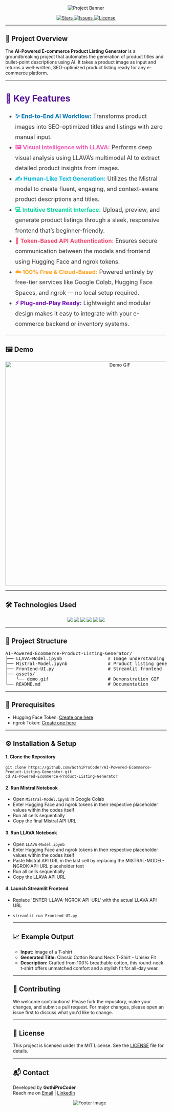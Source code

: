 <!-- Header -->
<p align="center">
  <img src="https://capsule-render.vercel.app/api?type=waving&color=gradient&height=200&section=header&text=AI-Powered%20E-commerce%20Product%20Listing%20Generator&fontSize=30&fontAlignY=40&desc=Transform%20Images%20into%20SEO-Optimized%20Product%20Listings&descAlignY=55&descAlign=50" alt="Project Banner">
</p>

<!-- Badges -->
<p align="center">
  <a href="https://github.com/GothiProCoder/AI-Powered-Ecommerce-Product-Listing-Generator/stargazers">
    <img src="https://img.shields.io/github/stars/GothiProCoder/AI-Powered-Ecommerce-Product-Listing-Generator?style=social" alt="Stars">
  </a>
  <a href="https://github.com/GothiProCoder/AI-Powered-Ecommerce-Product-Listing-Generator/issues">
  <img src="https://img.shields.io/github/issues/GothiProCoder/AI-Powered-Ecommerce-Product-Listing-Generator?label=Issues" alt="Issues">
</a>
  <a href="https://github.com/GothiProCoder/AI-Powered-Ecommerce-Product-Listing-Generator/blob/main/LICENSE">
    <img src="https://cdn.prod.website-files.com/5e0f1144930a8bc8aace526c/65dd9eb5aaca434fac4f1c34_License-MIT-blue.svg" alt="License">
  </a>
</p>

<hr>

<h2>🚀 Project Overview</h2>
<p>
  The <strong>AI-Powered E-commerce Product Listing Generator</strong> is a groundbreaking project that automates the generation of product titles and bullet-point descriptions using AI. It takes a product image as input and returns a well-written, SEO-optimized product listing ready for any e-commerce platform.
</p>

<hr>

<h2 style="font-size: 28px; color: #5A189A;">🧠 Key Features</h2>
<ul style="font-size: 18px; line-height: 1.8; color: #333;">
  <li><span style="font-weight: bold; color: #0077b6;">✨ End-to-End AI Workflow:</span> Transforms product images into SEO-optimized titles and listings with zero manual input.</li>
  
  <li><span style="font-weight: bold; color: #f15bb5;">🖼️ Visual Intelligence with LLAVA:</span> Performs deep visual analysis using LLAVA’s multimodal AI to extract detailed product insights from images.</li>
  
  <li><span style="font-weight: bold; color: #00b4d8;">✍️ Human-Like Text Generation:</span> Utilizes the Mistral model to create fluent, engaging, and context-aware product descriptions and titles.</li>
  
  <li><span style="font-weight: bold; color: #06d6a0;">💻 Intuitive Streamlit Interface:</span> Upload, preview, and generate product listings through a sleek, responsive frontend that’s beginner-friendly.</li>
  
  <li><span style="font-weight: bold; color: #ef476f;">🔐 Token-Based API Authentication:</span> Ensures secure communication between the models and frontend using Hugging Face and ngrok tokens.</li>
  
  <li><span style="font-weight: bold; color: #ffa62b;">☁️ 100% Free & Cloud-Based:</span> Powered entirely by free-tier services like Google Colab, Hugging Face Spaces, and ngrok — no local setup required.</li>
  
  <li><span style="font-weight: bold; color: #7209b7;">⚡ Plug-and-Play Ready:</span> Lightweight and modular design makes it easy to integrate with your e-commerce backend or inventory systems.</li>
</ul>

<hr>

<h2>🖼️ Demo</h2>
<p align="center">
  <img src="assets/demo.gif" width="700" alt="Demo GIF">
</p>

<hr>

<h2>🛠️ Technologies Used</h2>
<p align="center">
  <img src="https://img.shields.io/badge/Python-3776AB?style=for-the-badge&logo=python&logoColor=white">
  <img src="https://img.shields.io/badge/LLAVA-000000?style=for-the-badge&logo=OpenAI&logoColor=white">
  <img src="https://img.shields.io/badge/Mistral-000000?style=for-the-badge&logo=OpenAI&logoColor=white">
  <img src="https://img.shields.io/badge/Streamlit-FF4B4B?style=for-the-badge&logo=streamlit&logoColor=white">
  <img src="https://img.shields.io/badge/ngrok-1F1F1F?style=for-the-badge&logo=ngrok&logoColor=white">
  <img src="https://img.shields.io/badge/Hugging%20Face-FFD21F?style=for-the-badge&logo=huggingface&logoColor=black">
</p>

<hr>

<h2>📁 Project Structure</h2>
<pre>
AI-Powered-Ecommerce-Product-Listing-Generator/
├── LLAVA-Model.ipynb                 # Image understanding using LLAVA
├── Mistral-Model.ipynb               # Product listing generation using Mistral
├── Frontend-UI.py                    # Streamlit frontend
├── assets/
│   └── demo.gif                      # Demonstration GIF
└── README.md                         # Documentation
</pre>

<hr>

<h2>🔧 Prerequisites</h2>
<ul>
  <li>Hugging Face Token: <a href="https://huggingface.co/settings/tokens">Create one here</a></li>
  <li>ngrok Token: <a href="https://dashboard.ngrok.com/get-started/setup">Create one here</a></li>
</ul>

<hr>

<h2>⚙️ Installation & Setup</h2>

<h4>1. Clone the Repository</h4>
<pre><code>git clone https://github.com/GothiProCoder/AI-Powered-Ecommerce-Product-Listing-Generator.git
cd AI-Powered-Ecommerce-Product-Listing-Generator
</code></pre>

<h4>2. Run Mistral Notebook</h4>
<ul>
  <li>Open <code>Mistral-Model.ipynb</code> in Google Colab</li>
  <li>Enter Hugging Face and ngrok tokens in their respective placeholder values within the codes itself</li>
  <li>Run all cells sequentially</li>
  <li>Copy the final Mistral API URL</li>
</ul>

<h4>3. Run LLAVA Notebook</h4>
<ul>
  <li>Open <code>LLAVA-Model.ipynb</code></li>
  <li>Enter Hugging Face and ngrok tokens in their respective placeholder values within the codes itself</li>
  <li>Paste Mistral API URL in the last cell by replacing the MISTRAL-MODEL-NGROK-API-URL placeholder text</li>
  <li>Run all cells sequentially</li>
  <li>Copy the LLAVA API URL</li>
</ul>

<h4>4. Launch Streamlit Frontend</h4>
<ul>
  <li>Replace 'ENTER-LLAVA-NGROK-API-URL' with the actual LLAVA API URL</li>
  <li><pre><code>streamlit run Frontend-UI.py</code></pre></li>

<p></p>

<hr>

<h2>📈 Example Output</h2>
<ul>
  <li><strong>Input:</strong> Image of a T-shirt</li>
  <li><strong>Generated Title:</strong> Classic Cotton Round Neck T-Shirt - Unisex Fit</li>
  <li><strong>Description:</strong> Crafted from 100% breathable cotton, this round-neck t-shirt offers unmatched comfort and a stylish fit for all-day wear.</li>
</ul>

<hr>

<h2>🤝 Contributing</h2>
<p>We welcome contributions! Please fork the repository, make your changes, and submit a pull request. For major changes, please open an issue first to discuss what you'd like to change.</p>

<hr>

<h2>📄 License</h2>
<p>This project is licensed under the MIT License. See the <a href="LICENSE">LICENSE</a> file for details.</p>

<hr>

<h2>📬 Contact</h2>
<p>
  Developed by <strong>GothiProCoder</strong><br>
  Reach me on <a href="mailto: gotham123283@gmail.com">Email</a> | <a href="https://www.linkedin.com/in/gotham-chand">LinkedIn</a>
</p>

<!-- Footer -->
<p align="center">
  <img src="https://capsule-render.vercel.app/api?type=waving&color=gradient&height=100&section=footer" alt="Footer Image">
</p>
